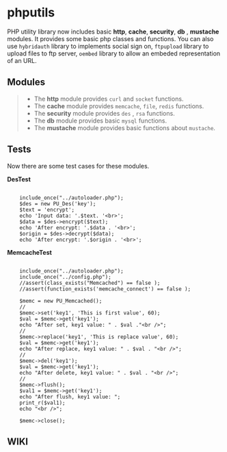 phputils
========

PHP utility library now includes basic **http**, **cache**, **security**, **db** , **mustache** modules. It provides some basic php classes and functions. You can also use `hybridauth` library to implements social sign on, `ftpupload` library to upload files to ftp server, `oembed` library to allow an embeded representation of an URL.

## Modules

>* The **http** module provides `curl` and `socket` functions.
>* The **cache** module provides `memcache`, `file`, `redis` functions.
>* The **security** module provides `des` , `rsa` functions.
>* The **db** module provides basic `mysql` functions.
>* The **mustache** module provides basic functions about `mustache`.

## Tests

Now there are some test cases for these modules.

**DesTest**

```

    include_once("../autoloader.php");
    $des = new PU_Des('key');
    $text = 'encrypt';
    echo 'Input data: '.$text. '<br>';
    $data = $des->encrypt($text);
    echo 'After encrypt: '.$data . '<br>';
    $origin = $des->decrypt($data);
    echo 'After encrypt: '.$origin . '<br>'; 

```

**MemcacheTest**

```

    include_once("../autoloader.php");
    include_once("../config.php");
    //assert(class_exists("Memcached") == false );
    //assert(function_exists('memcache_connect') == false );
    
    $memc = new PU_Memcached();
    //  
    $memc->set('key1', 'This is first value', 60);
    $val = $memc->get('key1');
    echo "After set, key1 value: " . $val ."<br />";
    // 
    $memc->replace('key1', 'This is replace value', 60);
    $val = $memc->get('key1');
    echo "After replace, key1 value: " . $val . "<br />";
    //
    $memc->del('key1');
    $val = $memc->get('key1');
    echo "After delete, key1 value: " . $val . "<br />";
    //
    $memc->flush();
    $val1 = $memc->get('key1');
    echo "After flush, key1 value: ";
    print_r($val1);
    echo "<br />";
     
    $memc->close();

```

## WIKI





